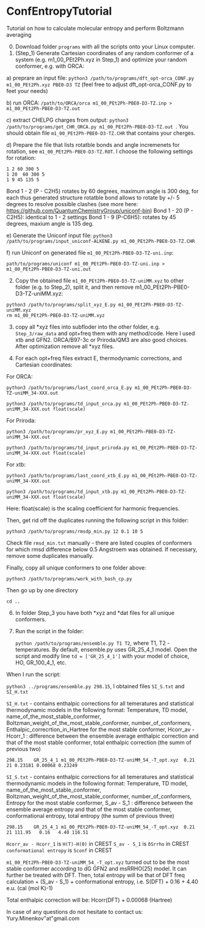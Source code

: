 # ConfEntropyTutorial
Tutorial on how to calculate molecular entropy and perform Boltzmann averaging

0) Download folder ```programs``` with all the scripts onto your Linux computer.
1) (Step_1) Generate Cartesian coordinates of any random conformer of a system (e.g. m1_00_PEt2Ph.xyz in Step_1) and optimize your random conformer, e.g. with ORCA:

a) preprare an input file: ```python3 /path/to/programs/dft_opt-orca_CONF.py m1_00_PEt2Ph.xyz PBE0-D3 TZ``` (feel free to adjust dft_opt-orca_CONF.py to feet your needs)

b) run ORCA: ```/path/to/ORCA/orca m1_00_PEt2Ph-PBE0-D3-TZ.inp > m1_00_PEt2Ph-PBE0-D3-TZ.out```

c) extract CHELPG charges from output: ```python3 /path/to/programs/get_CHR_ORCA.py m1_00_PEt2Ph-PBE0-D3-TZ.out ```. You should obtain file ```m1_00_PEt2Ph-PBE0-D3-TZ.CHR``` that contains your cherges.

d) Prepare the file that lists rotatble bonds and angle incremenets for rotation, see ```m1_00_PEt2Ph-PBE0-D3-TZ.ROT```. I choose the following settings for rotation:
```
1 2 60 300 5
1 20  60 300 5
1 9 45 135 5
```
Bond 1 - 2 (P - C2H5) rotates by 60 degrees, maximum angle is 300 deg, for each thus generated structure rotatble bond allows to rotate by +/- 5 degrees to resolve possible clashes (see more here: https://github.com/QuantumChemistryGroup/uniconf-bin)
Bond 1 - 20 (P - C2H5): identical to 1 - 2 settings
Bond 1 - 9 (P-C6H5): rotates by 45 degrees, maxium angle is 135 deg.

e) Generate the Uniconf input file: ```python3 /path/to/programs/input_uniconf-ALKENE.py m1_00_PEt2Ph-PBE0-D3-TZ.CHR```

f) run Uniconf on generated file ```m1_00_PEt2Ph-PBE0-D3-TZ-uni.inp```:

```path/to/programs/uniconf m1_00_PEt2Ph-PBE0-D3-TZ-uni.inp > m1_00_PEt2Ph-PBE0-D3-TZ-uni.out```

2) Copy the obtained file ```m1_00_PEt2Ph-PBE0-D3-TZ-uniMM.xyz``` to other folder (e.g. to Step_2), split it, and then remove m1_00_PEt2Ph-PBE0-D3-TZ-uniMM.xyz:
```
python3 /path/to/programs/split_xyz_E.py m1_00_PEt2Ph-PBE0-D3-TZ-uniMM.xyz
rm m1_00_PEt2Ph-PBE0-D3-TZ-uniMM.xyz
```
3) copy all *xyz files into subfloder into the other folder, e.g. ```Step_3/raw_data``` and opt+freq them with any method/code. Here I used xtb and GFN2. ORCA/B97-3c or Priroda/QM3 are also good choices. After optimization remove all *xyz files.

4) For each opt+freq files extract E, thermodynamic corrections, and Cartesian coordinates:

For ORCA:

```python3 /path/to/programs/last_coord_orca_E.py m1_00_PEt2Ph-PBE0-D3-TZ-uniMM_34-XXX.out```

```python3 /path/to/programs/td_input_orca.py m1_00_PEt2Ph-PBE0-D3-TZ-uniMM_34-XXX.out float(scale)```

For Priroda: 

```python3 /path/to/programs/pr_xyz_E.py m1_00_PEt2Ph-PBE0-D3-TZ-uniMM_34-XXX.out```

```python3 /path/to/programs/td_input_priroda.py m1_00_PEt2Ph-PBE0-D3-TZ-uniMM_34-XXX.out float(scale) ```

For xtb:

```python3 /path/to/programs/last_coord_xtb_E.py m1_00_PEt2Ph-PBE0-D3-TZ-uniMM_34-XXX.out```

```python3 /path/to/programs/td_input_xtb.py m1_00_PEt2Ph-PBE0-D3-TZ-uniMM_34-XXX.out float(scale) ```

Here: float(scale) is the scaling coefficient for harmonic frequencies.

Then, get rid off the duplicates running the following script in this folder:

```python3 /path/to/programs/rmsdp_min.py 12 0.1 10 5```

Check file ```rmsd_min.txt``` manually - there are listed couples of conformers for which rmsd difference below 0.5 Angstroem was obtained. If necessary, remove some duplicates manually.

Finally, copy all unique conformers to one folder above:

```python3 /path/to/programs/work_with_bash_cp.py ```

Then go up by one directory

```cd ..```

6) In folder Step_3 you have both *xyz and *dat files for all unique conformers.

7) Run the script in the folder:

   ```python /path/to/programs/ensemble.py T1 T2```, where T1, T2 - temperatures. By default, ensemble.py uses GR_25_4_1 model. Open the script and modify line ```td = ['GR_25_4_1']``` with your model of choice, HO, GR_100_4_1, etc. 

When I run the script:

```python3 ../programs/ensemble.py 298.15```, I obtained files ```SI_S.txt``` and ```SI_H.txt```

```SI_H.txt``` - contains enthalpic corrections for all temeratures and statistical thermodynamic models in the following format: Temperature, TD model, name_of_the_most_stable_conformer, Boltzman_weight_of_the_most_stable_conformer, number_of_conformers, Enthalpic_correcrtion_in_Hartree for the most stable conformer, Hcorr_av - Hcorr_1 : difference between the ensemble average enthalpic correction and that of the most stable conformer, total enthalpic correction (the summ of previous two)

```298.15    GR_25_4_1 m1_00_PEt2Ph-PBE0-D3-TZ-uniMM_54_-T_opt.xyz  0.21    21 0.23181 0.00068 0.23249```


```SI_S.txt``` - contains enthalpic corrections for all temeratures and statistical thermodynamic models in the following format: Temperature, TD model, name_of_the_most_stable_conformer, Boltzman_weight_of_the_most_stable_conformer, number_of_conformers, Entropy for the most stable conformer, S_av - S_1 : difference between the ensemble average entropy and that of the most stable conformer, conformational entropy, total entropy (the summ of previous three)

```298.15    GR_25_4_1 m1_00_PEt2Ph-PBE0-D3-TZ-uniMM_54_-T_opt.xyz  0.21    21 111.95   0.16   4.40 116.51```

```Hcorr_av - Hcorr_1``` is ```H(T)-H(0)``` in CREST
```S_av - S_1``` is ```δSrrho``` in CREST
```conformational entropy``` is ```Sconf``` in CREST

```m1_00_PEt2Ph-PBE0-D3-TZ-uniMM_54_-T_opt.xyz``` turned out to be the most stable conformer according to dG GFN2 and msRRHO(25) model. It can further be treated with DFT. Then, total entropy will be that of DFT freq calculation + (S_av - S_1) + conformational entropy, i.e. S(DFT) + 0.16 + 4.40 e.u. (cal (mol K)-1)

Total enthalpic correction will be: Hcorr(DFT) + 0.00068 (Hartree)

In case of any questions do not hesitate to contact us: Yury.Minenkov"at"gmail.com 
